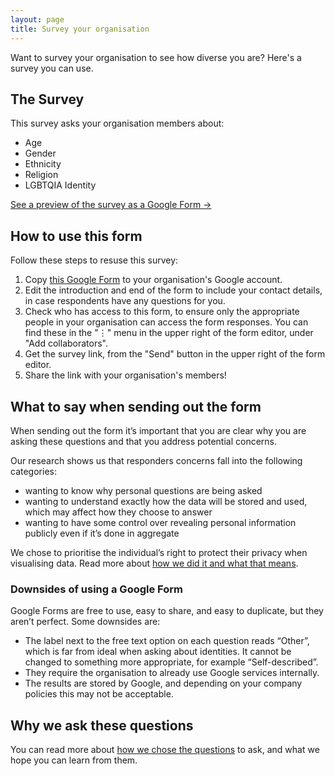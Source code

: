 ```yaml
---
layout: page
title: Survey your organisation
---
```


Want to survey your organisation to see how diverse you are? Here's a survey you can use.

## The Survey

This survey asks your organisation members about:
* Age
* Gender
* Ethnicity
* Religion
* LGBTQIA Identity

[See a preview of the survey as a Google Form &rarr;](https://docs.google.com/forms/d/e/1FAIpQLSe3Uhu1Z8T1Lsav-SOWQNYwM5iPifHg5QICQwsDCTUTm9Wzqw/viewform?usp=sf_link)

## How to use this form

Follow these steps to resuse this survey:
1. Copy [this Google Form](https://docs.google.com/forms/d/1JEPy0MFVrmEHhBhudtI3dljqXRHoDK8MBnsX80o6gkI/copy) to your organisation's Google account.
2. Edit the introduction and end of the form to include your contact details, in case respondents have any questions for you.
3. Check who has access to this form, to ensure only the appropriate people in your organisation can access the form responses. You can find these in the "&#8942;" menu in the upper right of the form editor, under "Add collaborators".
4. Get the survey link, from the "Send" button in the upper right of the form editor.
5. Share the link with your organisation's members!

## What to say when sending out the form

When sending out the form it’s important that you are clear why you are asking these questions and that you address potential concerns.

Our research shows us that responders concerns fall into the following categories:
- wanting to know why personal questions are being asked
- wanting to understand exactly how the data will be stored and used, which may affect how they choose to answer
- wanting to have some control over revealing personal information publicly even if it’s done in aggregate

We chose to prioritise the individual’s right to protect their privacy when visualising data. Read more about [how we did it and what that means](/protecting-individuals-privacy).

### Downsides of using a Google Form

Google Forms are free to use, easy to share, and easy to duplicate, but they aren’t perfect. Some downsides are:

- The label next to the free text option on each question reads “Other”, which is far from ideal when asking about identities. It cannot be changed to something more appropriate, for example “Self-described”.
- They require the organisation to already use Google services internally.
- The results are stored by Google, and depending on your company policies this may not be acceptable.

## Why we ask these questions

You can read more about [how we chose the questions](/why-we-ask-these-questions) to ask, and what we hope you can learn from them.
